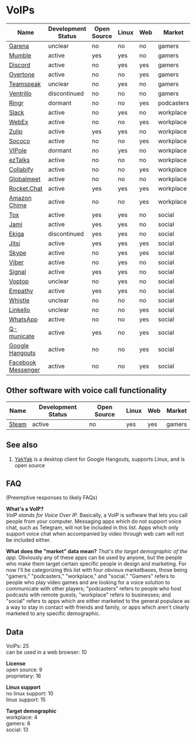 # VoIPs
| Name                                                   | Development Status | Open Source | Linux | Web | Market     |
| ------------------------------------------------------ | ------------------ | ----------- | ----- | --- | ---------- |
| [Garena](https://www.garena.sg/gpc)                    | unclear            | no          | no    | no  | gamers     |
| [Mumble](http://www.mumble.com/)                       | active             | yes         | yes   | no  | gamers     |
| [Discord](https://discordapp.com/)                     | active             | no          | yes   | yes | gamers     |
| [Overtone](https://overtone.app/)                      | active             | no          | no    | yes | gamers     |
| [Teamspeak](https://www.teamspeak.com/)                | unclear            | no          | yes   | no  | gamers     |
| [Ventrillo](http://www.ventrilo.com/)                  | discontinued       | no          | no    | no  | gamers     |
| [Ringr](http://www.ringr.com/)                         | dormant            | no          | no    | yes | podcasters |
| [Slack](https://slack.com/)                            | active             | no          | yes   | no  | workplace  |
| [WebEx](https://www.webex.com/)                        | active             | no          | no    | yes | workplace  |
| [Zulip](https://zulipchat.com/)                        | active             | yes         | yes   | no  | workplace  |
| [Sococo](https://www.sococo.com/)                      | active             | no          | no    | yes | workplace  |
| [VIPole](https://www.vipole.com/)                      | dormant            | no          | yes   | no  | workplace  |
| [ezTalks](https://www.eztalks.com/)                    | active             | no          | no    | no  | workplace  |
| [Collabify](https://collabify.app/)                    | active             | no          | no    | yes | workplace  |
| [Globalmeet](https://www.pgi.com/products/globalmeet/) | active             | no          | no    | no  | workplace  |
| [Rocket.Chat](https://rocket.chat/)                    | active             | yes         | yes   | yes | workplace  |
| [Amazon Chime](https://aws.amazon.com/chime/)          | active             | no          | no    | yes | workplace  |
| [Tox](https://tox.chat/)                               | active             | yes         | yes   | no  | social     |
| [Jami](https://jami.net/)                              | active             | yes         | yes   | no  | social     |
| [Ekiga](http://www.ekiga.org/)                         | discontinued       | yes         | yes   | no  | social     |
| [Jitsi](https://jitsi.org/)                            | active             | yes         | yes   | yes | social     |
| [Skype](https://www.skype.com/en/)                     | active             | no          | yes   | yes | social     |
| [Viber](https://www.viber.com/en/)                     | active             | no          | yes   | no  | social     |
| [Signal](https://signal.org/)                          | active             | yes         | yes   | no  | social     |
| [Voptop](https://www.voptop.com/)                      | unclear            | no          | yes   | no  | social     |
| [Empathy](https://wiki.gnome.org/Apps/Empathy)         | active             | yes         | yes   | no  | social     |
| [Whistle](https://www.whistlephone.com/)               | unclear            | no          | no    | no  | social     |
| [Linkello](https://linkello.com/)                      | unclear            | no          | no    | yes | social     |
| [WhatsApp](https://www.whatsapp.com/)                  | active             | no          | no    | yes | social     |
| [Q-municate](http://q-municate.com/)                   | active             | yes         | no    | yes | social     |
| [Google Hangouts](https://hangouts.google.com/)        | active             | no          | no    | yes | social     |
| [Facebook Messenger](https://www.messenger.com/)       | active             | no          | no    | yes | social     |

## Other software with voice call functionality
| Name                                          | Development Status | Open Source | Linux | Web | Market |
| --------------------------------------------- | ------------------ | ----------- | ----- | --- | ------ |
| [Steam](http://store.steampowered.com/about/) | active             | no          | yes   | yes | gamers |

## See also
1. [YakYak](https://github.com/yakyak/yakyak) is a desktop client for Google Hangouts, supports Linux, and is open source

## FAQ
(Preemptive responses to likely FAQs)

**What's a VoIP?**  
*VoIP stands for Voice Over IP.* Basically, a VoIP is software that lets you call people from your computer. Messaging apps which do not support voice chat, such as Telegram, will not be included in this list. Apps which only support voice chat when accompanied by video through web cam will not be included either.

**What does the "market" data mean?**
*That's the target demographic of the app.* Obviously any of these apps can be used by anyone, but the people who make them target certain specific people in design and marketing. For now I'll be categorizing this list with four obvious marketbases, those being "gamers," "podcasters," "workplace," and "social." "Gamers" refers to people who play video games and are looking for a voice solution to communicate with other players; "podcasters" refers to people who host podcasts with remote guests; "workplace" refers to businesses; and "social" refers to apps which are either marketed to the general populace as a way to stay in contact with friends and family, or apps which aren't clearly marketed to any specific demographic.

## Data
VoIPs: 25  
can be used in a web browser: 10

**License**  
open source: 9  
proprietary: 16

**Linux support**  
no linux support: 10  
linux support: 15

**Target demographic**  
workplace: 4  
gamers: 8  
social: 13
